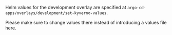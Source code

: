 Helm values for the development overlay are specified at `argo-cd-apps/overlays/development/set-kyverno-values`.

Please make sure to change values there instead of introducing a values file here.
